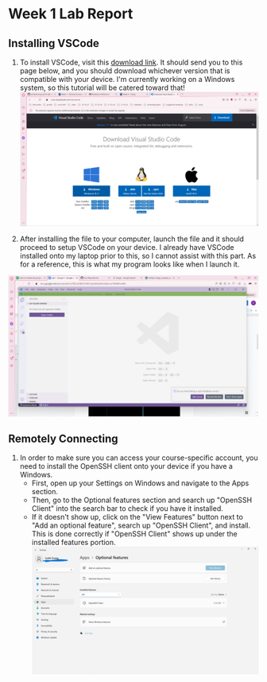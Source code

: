 # Week 1 Lab Report
## Installing VSCode
1. To install VSCode, visit this [download link](https://code.visualstudio.com/download). It should send you to this page below, and you should download whichever version that is compatible with your device. I'm currently working on a Windows system, so this tutorial will be catered toward that!
![Image](https://github.com/ceciliatruong/cse15l-lab-report/blob/main/vscode%20download%20page.png?raw=true)

2. After installing the file to your computer, launch the file and it should proceed to setup VSCode on your device. I already have VSCode installed onto my laptop prior to this, so I cannot assist with this part. As for a reference, this is what my program looks like when I launch it.

![Image](https://github.com/ceciliatruong/cse15l-lab-report/blob/main/my%20vscode%20home%20page.png?raw=true)
## Remotely Connecting
1. In order to make sure you can access your course-specific account, you need to install the OpenSSH client onto your device if you have a Windows.
    * First, open up your Settings on Windows and navigate to the Apps section.
    * Then, go to the Optional features section and search up "OpenSSH Client" into the search bar to check if you have it installed. 
    * If it doesn't show up, click on the "View Features" button next to "Add an optional feature", search up "OpenSSH Client", and install. This is done correctly if "OpenSSH Client" shows up under the installed features portion.
    ![Image](https://github.com/ceciliatruong/cse15l-lab-report/blob/main/installed%20openssh.png?raw=true)
